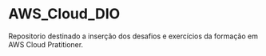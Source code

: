 # AWS_Cloud_DIO

Repositorio destinado a inserção dos desafios e exercícios da formação em AWS Cloud Pratitioner.
